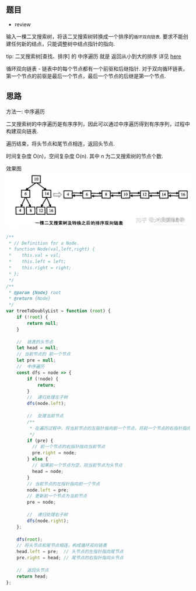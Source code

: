 ## 题目
- review

输入一棵二叉搜索树，将该二叉搜索树转换成一个排序的`循环双向链表`. 要求不能创建任何新的结点，只能调整树中结点指针的指向. 

tip: 二叉搜索树[查找、排序] 的 中序遍历 就是 返回从小到大的排序
详见 [here](./leetcode+tx-二叉搜索树的第k个节点.md)

循环双向链表 - 链表中的每个节点都有一个前驱和后继指针. 对于双向循环链表，第一个节点的前驱是最后一个节点，最后一个节点的后继是第一个节点. 

## 思路

方法一: 中序遍历

二叉搜索树的中序遍历是有序序列，因此可以通过中序遍历得到有序序列，过程中构建双向链表. 

遍历结束，将头节点和尾节点相连，返回头节点. 

时间复杂度 O(n)，空间复杂度 O(n). 其中 n 为二叉搜索树的节点个数. 

效果图
![Alt text](二叉搜索树双向链表.png)

```js
/**
 * // Definition for a Node.
 * function Node(val,left,right) {
 *    this.val = val;
 *    this.left = left;
 *    this.right = right;
 * };
 */
/**
 * @param {Node} root
 * @return {Node}
 */
var treeToDoublyList = function (root) {
    if (!root) {
        return null;
    }

    //  链表的头节点
    let head = null;
    // 当前节点的 前一个节点
    let pre = null;
    //  中序遍历
    const dfs = node => {
        if (!node) {
            return;
        }
        //  递归处理左子树
        dfs(node.left);

        //  处理当前节点
        /**
         * 在遍历过程中，将当前节点的左指针指向前一个节点，将前一个节点的右指针指向当前节点. 
         */
        if (pre) {
          // 前一个节点的右指针指向当前节点
          pre.right = node;
        } else {
          // 如果前一个节点为空，则当前节点为头节点
          head = node;
        }
        // 当前节点的左指针指向前一个节点
        node.left = pre;
        // 更新前一个节点为当前节点
        pre = node;

        //  递归处理右子树
        dfs(node.right);
    };

    dfs(root);
    // 将头节点和尾节点相连，构成循环双向链表
    head.left = pre;  // 头节点的左指针指向尾节点
    pre.right = head; // 尾节点的右指针指向头节点

    //  返回头节点
    return head;
};

```